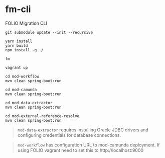 # fm-cli
FOLIO Migration CLI

```
git submodule update --init --recursive

yarn install
yarn build
npm install -g ./

fm

vagrant up

cd mod-workflow
mvn clean spring-boot:run

cd mod-camunda
mvn clean spring-boot:run

cd mod-data-extractor
mvn clean spring-boot:run

cd mod-external-reference-resolve
mvn clean spring-boot:run
```

> `mod-data-extractor` requires installing Oracle JDBC drivers and configuring credentials for database connections.

> `mod-workflow` has configuration URL to mod-camunda deployment. If using FOLIO vagrant need to set this to http://localhost:9000
